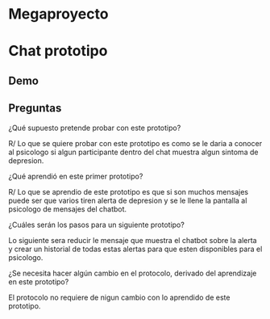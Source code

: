 # Megaproyecto

# Chat prototipo

## Demo

## Preguntas

¿Qué supuesto pretende probar con este prototipo?

R/ Lo que se quiere probar con este prototipo es como se le daria a conocer al psicologo si algun participante dentro del chat muestra algun sintoma de depresion.

¿Qué aprendió en este primer prototipo?

R/ Lo que se aprendio de este prototipo es que si son muchos mensajes puede ser que varios tiren alerta de depresion y se le llene la pantalla al psicologo de mensajes del chatbot.

¿Cuáles serán los pasos para un siguiente prototipo?

Lo siguiente sera reducir le mensaje que muestra el chatbot sobre la alerta y crear un historial de todas estas alertas para que esten disponibles para el psicologo.

¿Se necesita hacer algún cambio en el protocolo, derivado del aprendizaje en este prototipo?

El protocolo no requiere de nigun cambio con lo aprendido de este prototipo.